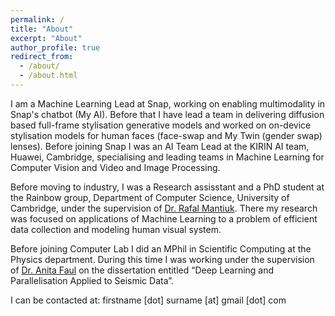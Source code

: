 ```yaml
---
permalink: /
title: "About"
excerpt: "About"
author_profile: true
redirect_from: 
  - /about/
  - /about.html
---
```

I am a Machine Learning Lead at Snap, working on enabling multimodality in Snap's chatbot (My AI). Before that I have lead a team in delivering diffusion based full-frame stylisation generative models and worked on on-device stylisation models for human faces (face-swap and My Twin (gender swap) lenses).  Before joining Snap I was an AI Team Lead at the KIRIN AI team, Huawei, Cambridge, specialising and leading teams in Machine Learning for Computer Vision and Video and Image Processing.

Before moving to industry, I was a Research assisstant and a PhD student at the Rainbow group, Department of Computer Science, University of Cambridge, under the supervision of <a href="http://www.cl.cam.ac.uk/~rkm38/">Dr. Rafal Mantiuk</a>. There my research was focused on applications of Machine Learning to a problem of efficient data collection and modeling human visual system. 


Before joining Computer Lab I did an MPhil in Scientific Computing at the Physics department. During this time I was working under the supervision of <a href="https://scholar.google.co.uk/citations?hl=en&user=OTpMFDgAAAAJ">Dr. Anita Faul</a> on the dissertation entitled &#8220;Deep Learning and Parallelisation Applied to Seismic Data&#8221;. 

I can be contacted at: firstname [dot] surname [at] gmail [dot] com 

